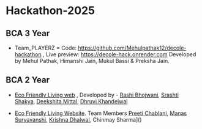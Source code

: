 # Hackathon-2025

## BCA 3 Year


- Team_PLAYERZ = Code: https://github.com/Mehulpathak12/decole-hackathon , Live preview: https://decole-hack.onrender.com Developed by Mehul Pathak, Himanshi Jain, Mukul Bassi & Preksha Jain.

## BCA 2 Year

- [Eco Friendly Living web](https://github.com/srashti0709/Hackthon-Project) , Developed by - [Rashi Bhojwani](https://github.com/Rashi-Bhojwani), [Srashti Shakya](https://github.com/srashti0709), [Deekshita Mittal](https://github.com/Dikshita1824), [Dhruvi Khandelwal](https://github.com/Dhruvi0420)

- [Eco Friendly Living Website](https://github.com/preetichablani/green-living-portal.git). Team Members [Preeti Chablani](https://github.com/preetichablani), [Manas Suryavanshi](), [Krishna Dhalwal](), Chinmay Sharma]()
